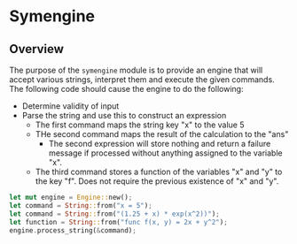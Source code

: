 # Symengine
## Overview
The purpose of the `symengine` module is to provide an engine that will accept various strings, interpret them and execute the given commands.  The following code should cause the engine to do the following:
* Determine validity of input
* Parse the string and use this to construct an expression
    * The first command maps the string key "x" to the value 5
    * THe second command maps the result of the calculation to the "ans"
        * The second expression will store nothing and return a failure message if processed without anything assigned to the variable "x".
    * The third command stores a function of the variables "x" and "y" to the key "f". Does not require the previous existence of "x" and "y".

```rust
let mut engine = Engine::new();
let command = String::from("x = 5");
let command = String::from("(1.25 + x) * exp(x^2))");
let function = String::from("func f(x, y) = 2x + y^2");
engine.process_string(&command);
```